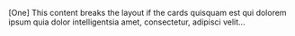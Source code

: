 [One] This content breaks the layout if the cards quisquam est qui dolorem ipsum quia dolor intelligentsia amet, consectetur, adipisci velit...
